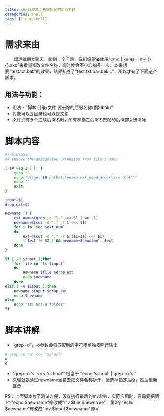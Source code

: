 ```yaml
---
title: shell脚本：去除指定的后缀名称
categories: shell
tags: [linux,shell]
---
```

# 需求来由
&emsp;&emsp;跟运维朋友聊天，聊到一个问题，我们经常会使用"cmd | xargs -i mv {} {}.xxx"来批量修改文件名称，有时候会不小心加多一次，本来想要"test.txt.bak"的效果，结果却成了"test.txt.bak.bak..."，所以才有了下面这个脚本。
<!--more-->
## 用法与功能：
+ 用法 - "脚本 目录/文件 要去除的后缀名称(例如bak)"
+ 对象可以是目录也可以是文件
+ 文件拥有多个连续后缀名时，所有和指定后缀名匹配的后缀都会被清除

# 脚本内容
``` bash
#!/bin/bash
## remove the designated extension from file's name

[ $# -eq 2 ] || {
    echo ""
    echo "Usage: $0 path/filename ext_need_drop(like 'bak')"
    echo ""
    exit
}

input=$1
drop_ext=$2

newname () {
    ext_num=$(grep -o "\." <<< $1 | wc -l)
    newname=$(cut -d "." -f 1 <<< $1)
    for i in `seq $ext_num`
    do
        ext=$(cut -d "." -f $[($i+1)] <<< $1)
        [ $ext != $2 ] && newname=$newname'.'$ext
    done
}

if [ -d $input ];then
    for file in `ls $input`
    do
        newname $file $drop_ext
        echo $newname
    done
elif [ -e $input ];then
    newname $input $drop_ext
    echo $newname
else
    echo "its not a folder"
fi
```

# 脚本讲解
+ “grep -o”，-o参数会将匹配到的字符串单独按照行输出
``` bash
# grep -o "o" <<< "school"
o
o
```
+ "grep -o 'o' <<< 'school'" 相当于 "echo 'school' | grep -o 'o'"
+ 原理就是通过newname函数去把文件名称拆开，筛选掉指定后缀，然后重新组合

PS：上面脚本为了测试方便，没有执行最后的mv命令，实际应用时，只需要把第1个"echo $newname"修改成"mv \$file \$newname"，第2个"echo \$newname"修改成"mv \$input \$newname"即可
